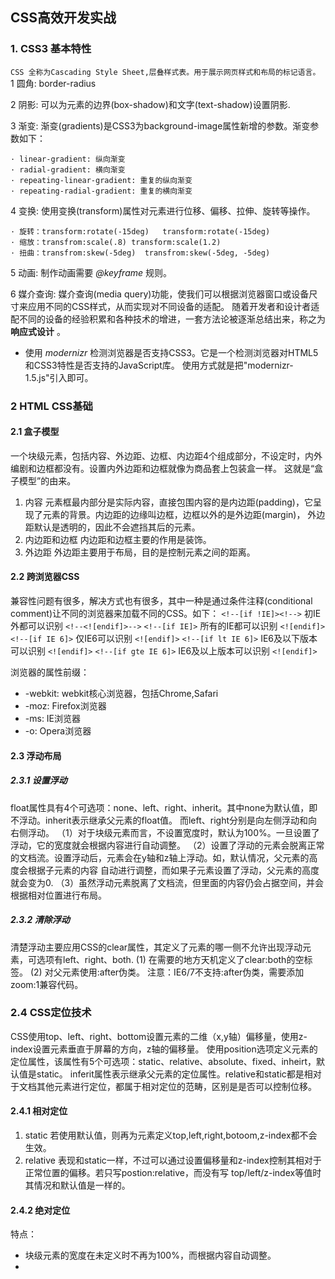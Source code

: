 ## CSS高效开发实战

### 1. CSS3 基本特性
`
CSS 全称为Cascading Style Sheet,层叠样式表。用于展示网页样式和布局的标记语言。
`
1 圆角: border-radius

2 阴影: 可以为元素的边界(box-shadow)和文字(text-shadow)设置阴影.

3 渐变: 渐变(gradients)是CSS3为background-image属性新增的参数。渐变参数如下：
    
    · linear-gradient: 纵向渐变
    · radial-gradient: 横向渐变
    · repeating-linear-gradient: 重复的纵向渐变
    · repeating-radial-gradient: 重复的横向渐变
   
4 变换: 使用变换(transform)属性对元素进行位移、偏移、拉伸、旋转等操作。

    · 旋转：transform:rotate(-15deg)   transform:rotate(-15deg)
    · 缩放：transfrom:scale(.8) transform:scale(1.2)
    · 扭曲：transfrom:skew(-5deg)  transfrom:skew(-5deg, -5deg)

5 动画: 制作动画需要 _@keyframe_ 规则。

6 媒介查询: 媒介查询(media query)功能，使我们可以根据浏览器窗口或设备尺寸来应用不同的CSS样式，从而实现对不同设备的适配。
  随着开发者和设计者适配不同的设备的经验积累和各种技术的增进，一套方法论被逐渐总结出来，称之为 __响应式设计__ 。
  
* 使用 _modernizr_ 检测浏览器是否支持CSS3。它是一个检测浏览器对HTML5和CSS3特性是否支持的JavaScript库。
使用方式就是把"modernizr-1.5.js"引入即可。

### 2 HTML CSS基础
#### 2.1 盒子模型
一个块级元素，包括内容、外边距、边框、内边距4个组成部分，不设定时，内外编剧和边框都没有。设置内外边距和边框就像为商品套上包装盒一样。
这就是“盒子模型”的由来。

1. 内容
    元素框最内部分是实际内容，直接包围内容的是内边距(padding)，它呈现了元素的背景。内边距的边缘叫边框，边框以外的是外边距(margin)，
    外边距默认是透明的，因此不会遮挡其后的元素。
2. 内边距和边框
    内边距和边框主要的作用是装饰。
3. 外边距
    外边距主要用于布局，目的是控制元素之间的距离。
#### 2.2 跨浏览器CSS
兼容性问题有很多，解决方式也有很多，其中一种是通过条件注释(conditional comment)让不同的浏览器来加载不同的CSS。如下：
    `<!--[if !IE]><!-->` 初IE外都可以识别 `<!--<![endif]>-->`
    `<!--[if IE]>` 所有的IE都可以识别 `<![endif]>`
    `<!--[if IE 6]>` 仅IE6可以识别 `<![endif]>`
    `<!--[if lt IE 6]>` IE6及以下版本可以识别 `<![endif]>`
    `<!--[if gte IE 6]>` IE6及以上版本可以识别 `<![endif]>`


浏览器的属性前缀：
* -webkit: webkit核心浏览器，包括Chrome,Safari
* -moz: Firefox浏览器
* -ms: IE浏览器
* -o: Opera浏览器

#### 2.3 浮动布局
##### 2.3.1 设置浮动
float属性具有4个可选项：none、left、right、inherit。其中none为默认值，即不浮动。inherit表示继承父元素的float值。
而left、right分别是向左侧浮动和向右侧浮动。
（1）对于块级元素而言，不设置宽度时，默认为100%。一旦设置了浮动，它的宽度就会根据内容进行自动调整。
（2）设置了浮动的元素会脱离正常的文档流。设置浮动后，元素会在y轴和z轴上浮动。如，默认情况，父元素的高度会根据子元素的内容
自动进行调整，而如果子元素设置了浮动，父元素的高度就会变为0.
（3）虽然浮动元素脱离了文档流，但里面的内容仍会占据空间，并会根据相对位置进行布局。
##### 2.3.2 清除浮动
清楚浮动主要应用CSS的clear属性，其定义了元素的哪一侧不允许出现浮动元素，可选项有left、right、both.
(1) 在需要的地方天机定义了clear:both的空标签。
(2) 对父元素使用:after伪类。
注意：IE6/7不支持:after伪类，需要添加zoom:1兼容代码。
### 2.4 CSS定位技术
CSS使用top、left、right、bottom设置元素的二维（x,y轴）偏移量，使用z-index设置元素垂直于屏幕的方向，z轴的偏移量。
使用position选项定义元素的定位属性，该属性有5个可选项：static、relative、absolute、fixed、inheirt，默认值是static。
inferit属性表示继承父元素的定位属性。relative和static都是相对于文档其他元素进行定位，都属于相对定位的范畴，区别是是否可以控制位移。
#### 2.4.1 相对定位
1. static 若使用默认值，则再为元素定义top,left,right,botoom,z-index都不会生效。
2. relative 表现和static一样，不过可以通过设置偏移量和z-index控制其相对于正常位置的偏移。若只写postion:relative，而没有写
top/left/z-index等值时其情况和默认值是一样的。
#### 2.4.2 绝对定位
特点：
* 块级元素的宽度在未定义时不再为100%，而根据内容自动调整。
* 


